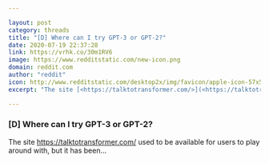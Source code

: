 ```yaml
---

layout: post
category: threads
title: "[D] Where can I try GPT-3 or GPT-2?"
date: 2020-07-19 22:37:28
link: https://vrhk.co/30m1RV6
image: https://www.redditstatic.com/new-icon.png
domain: reddit.com
author: "reddit"
icon: http://www.redditstatic.com/desktop2x/img/favicon/apple-icon-57x57.png
excerpt: "The site [<https://talktotransformer.com/>](<https://talktotransformer.com/>) used to be available for users to play around with, but it has been..."

---
```


### [D] Where can I try GPT-3 or GPT-2?

The site [<https://talktotransformer.com/>](<https://talktotransformer.com/>) used to be available for users to play around with, but it has been...
